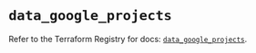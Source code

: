# `data_google_projects`

Refer to the Terraform Registry for docs: [`data_google_projects`](https://registry.terraform.io/providers/hashicorp/google-beta/5.14.0/docs/data-sources/google_projects).

